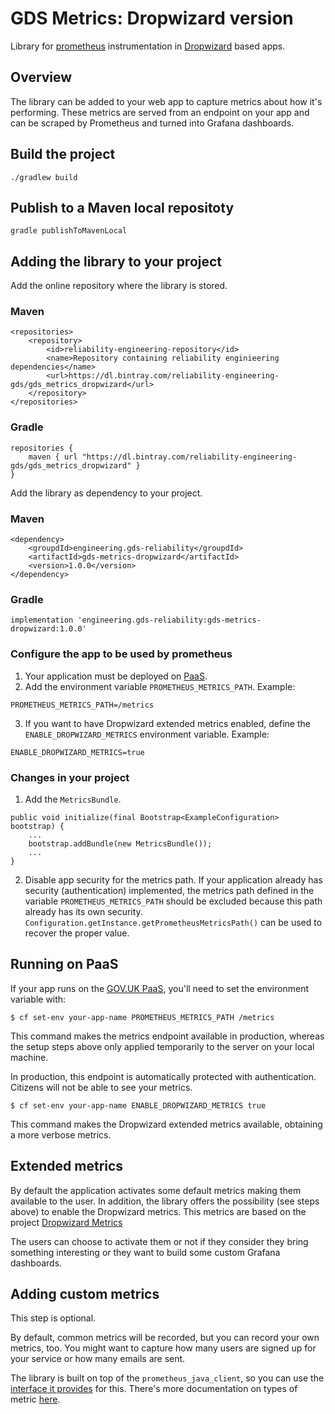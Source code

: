 # GDS Metrics: Dropwizard version
Library for [prometheus](https://prometheus.io/) instrumentation in [Dropwizard](http://www.dropwizard.io) based apps.

## Overview

The library can be added to your web app to capture metrics about how it's performing. These metrics are served from an endpoint on your app and can be scraped by Prometheus and turned into Grafana dashboards.

## Build the project
`./gradlew build`

## Publish to a Maven local repositoty
`gradle publishToMavenLocal`

## Adding the library to your project

Add the online repository where the library is stored.

### Maven

```
<repositories>
    <repository>
        <id>reliability-engineering-repository</id>
        <name>Repository containing reliability enginieering dependencies</name>
        <url>https://dl.bintray.com/reliability-engineering-gds/gds_metrics_dropwizard</url>
    </repository>
</repositories>
``` 

### Gradle
```
repositories {
    maven { url "https://dl.bintray.com/reliability-engineering-gds/gds_metrics_dropwizard" }
}
```

Add the library as dependency to your project.

### Maven
```
<dependency>
    <groupdId>engineering.gds-reliability</groupdId>
    <artifactId>gds-metrics-dropwizard</artifactId>
    <version>1.0.0</version>
</dependency>
```

### Gradle
```
implementation 'engineering.gds-reliability:gds-metrics-dropwizard:1.0.0'
```

### Configure the app to be used by prometheus

1. Your application must be deployed on [PaaS](https://www.cloud.service.gov.uk/).
2. Add the environment variable `PROMETHEUS_METRICS_PATH`. Example:
```
PROMETHEUS_METRICS_PATH=/metrics
```
3. If you want to have Dropwizard extended metrics enabled, define the `ENABLE_DROPWIZARD_METRICS` environment variable. Example:
```
ENABLE_DROPWIZARD_METRICS=true
```

### Changes in your project

1. Add the `MetricsBundle`.
```
public void initialize(final Bootstrap<ExampleConfiguration> bootstrap) {
    ...
    bootstrap.addBundle(new MetricsBundle());
    ...
}
```

2. Disable app security for the metrics path.
If your application already has security (authentication) implemented, the metrics path defined in the variable `PROMETHEUS_METRICS_PATH` should be excluded because this path already has its own security. `Configuration.getInstance.getPrometheusMetricsPath()` can be used to recover the proper value.

## Running on PaaS

If your app runs on the [GOV.UK PaaS](https://www.cloud.service.gov.uk/), you'll need to set the environment variable with:

```
$ cf set-env your-app-name PROMETHEUS_METRICS_PATH /metrics
```

This command makes the metrics endpoint available in production, whereas the setup steps above only applied temporarily to the server on your local machine.

In production, this endpoint is automatically protected with authentication. Citizens will not be able to see your metrics.

```
$ cf set-env your-app-name ENABLE_DROPWIZARD_METRICS true
```

This command makes the Dropwizard extended metrics available, obtaining a more verbose metrics.

## Extended metrics

By default the application activates some default metrics making them available to the user. In addition, the library offers the possibility (see steps above) to enable the Dropwizard metrics. This metrics are based on the project [Dropwizard Metrics](http://metrics.dropwizard.io)

The users can choose to activate them or not if they consider they bring something interesting or they want to build some custom Grafana dashboards. 

## Adding custom metrics
This step is optional.

By default, common metrics will be recorded, but you can record your own metrics, too. You might want to capture how many users are signed up for your service or how many emails are sent.

The library is built on top of the `prometheus_java_client`, so you can use the [interface it provides](https://github.com/prometheus/client_java#instrumenting) for this. There's more documentation on types of metric [here](https://prometheus.io/docs/concepts/metric_types/).